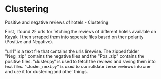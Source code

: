 # Clustering
Positive and negative reviews of hotels - Clustering

First, I found 29 urls for fetching the reviews of different hotels available on Kayak. I then scraped them into seperate files based on their polarity (Positive and Negative). 

"url1" is a text file that contains the urls linewise. The zipped folder "Neg_.zip" contains the negative files and the "Pos_.zip" contains the positive files. "cluster.py" is used to fetch the reviews and saving them into text files. "cluster_next.py" is used to consolidate these reviews into one and use it for clustering and other things. 

